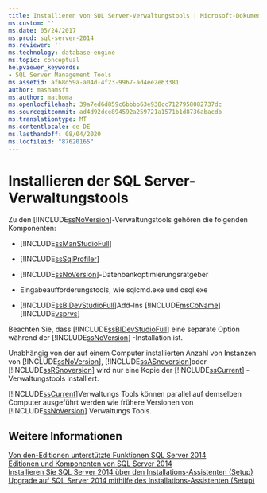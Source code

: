 ```yaml
---
title: Installieren von SQL Server-Verwaltungstools | Microsoft-Dokumentation
ms.custom: ''
ms.date: 05/24/2017
ms.prod: sql-server-2014
ms.reviewer: ''
ms.technology: database-engine
ms.topic: conceptual
helpviewer_keywords:
- SQL Server Management Tools
ms.assetid: af68d59a-a04d-4f23-9967-ad4ee2e63381
author: mashamsft
ms.author: mathoma
ms.openlocfilehash: 39a7ed6d859c6bbbb63e938cc7127958082737dc
ms.sourcegitcommit: ad4d92dce894592a259721a1571b1d8736abacdb
ms.translationtype: MT
ms.contentlocale: de-DE
ms.lasthandoff: 08/04/2020
ms.locfileid: "87620165"
---
```

# <a name="install-sql-server-management-tools"></a>Installieren der SQL Server-Verwaltungstools
  Zu den [!INCLUDE[ssNoVersion](../../includes/ssnoversion-md.md)]-Verwaltungstools gehören die folgenden Komponenten:  
  
-   [!INCLUDE[ssManStudioFull](../../includes/ssmanstudiofull-md.md)]  
  
-   [!INCLUDE[ssSqlProfiler](../../includes/sssqlprofiler-md.md)]  
  
-   [!INCLUDE[ssNoVersion](../../includes/ssnoversion-md.md)]-Datenbankoptimierungsratgeber  
  
-   Eingabeaufforderungstools, wie sqlcmd.exe und osql.exe  
  
-   [!INCLUDE[ssBIDevStudioFull](../../includes/ssbidevstudiofull-md.md)]Add-Ins [!INCLUDE[msCoName](../../includes/msconame-md.md)][!INCLUDE[vsprvs](../../includes/vsprvs-md.md)]  
  
 Beachten Sie, dass [!INCLUDE[ssBIDevStudioFull](../../includes/ssbidevstudiofull-md.md)] eine separate Option während der [!INCLUDE[ssNoVersion](../../includes/ssnoversion-md.md)] -Installation ist.  
  
 Unabhängig von der auf einem Computer installierten Anzahl von Instanzen von [!INCLUDE[ssNoVersion](../../includes/ssnoversion-md.md)], [!INCLUDE[ssASnoversion](../../includes/ssasnoversion-md.md)]oder [!INCLUDE[ssRSnoversion](../../includes/ssrsnoversion-md.md)] wird nur eine Kopie der [!INCLUDE[ssCurrent](../../includes/sscurrent-md.md)] -Verwaltungstools installiert.  
  
 [!INCLUDE[ssCurrent](../../includes/sscurrent-md.md)]Verwaltungs Tools können parallel auf demselben Computer ausgeführt werden wie frühere Versionen von [!INCLUDE[ssNoVersion](../../includes/ssnoversion-md.md)] Verwaltungs Tools.  
  
## <a name="see-also"></a>Weitere Informationen  
 [Von den-Editionen unterstützte Funktionen SQL Server 2014](../../../2014/getting-started/features-supported-by-the-editions-of-sql-server-2014.md)   
 [Editionen und Komponenten von SQL Server 2014](../editions-and-components-of-sql-server-2016.md)   
 [Installieren Sie SQL Server 2014 über den Installations-Assistenten &#40;Setup&#41;](../../database-engine/install-windows/install-sql-server-from-the-installation-wizard-setup.md)   
 [Upgrade auf SQL Server 2014 mithilfe des Installations-Assistenten &#40;Setup&#41;](../../database-engine/install-windows/upgrade-sql-server-using-the-installation-wizard-setup.md)  
  
  
